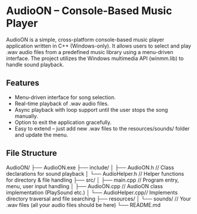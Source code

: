 # AudioON – Console-Based Music Player

AudioON is a simple, cross-platform console-based music player application written in C++ (Windows-only). It allows users to select and play .wav audio files from a predefined music library using a menu-driven interface. The project utilizes the Windows multimedia API (winmm.lib) to handle sound playback.

## Features
- Menu-driven interface for song selection.
- Real-time playback of .wav audio files.
- Async playback with loop support until the user stops the song manually.
- Option to exit the application gracefully.
- Easy to extend – just add new .wav files to the resources/sounds/ folder and update the menu.

## File Structure
AudioON/
├── AudioON.exe 
├── include/
│   ├── AudioON.h      // Class declarations for sound playback
│   └── AudioHelper.h  // Helper functions for directory & file handling
├── src/
│   ├── main.cpp       // Program entry, menu, user input handling
│   ├── AudioON.cpp    // AudioON class implementation (PlaySound etc.)
│   └── AudioHelper.cpp// Implements directory traversal and file searching
├── resources/
│   └── sounds/        // Your .wav files (all your audio files should be here)
└── README.md
